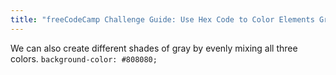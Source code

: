 ```yaml
---
title: "freeCodeCamp Challenge Guide: Use Hex Code to Color Elements Gray"
---
```


We can also create different shades of gray by evenly mixing all three colors. `background-color: #808080;`
